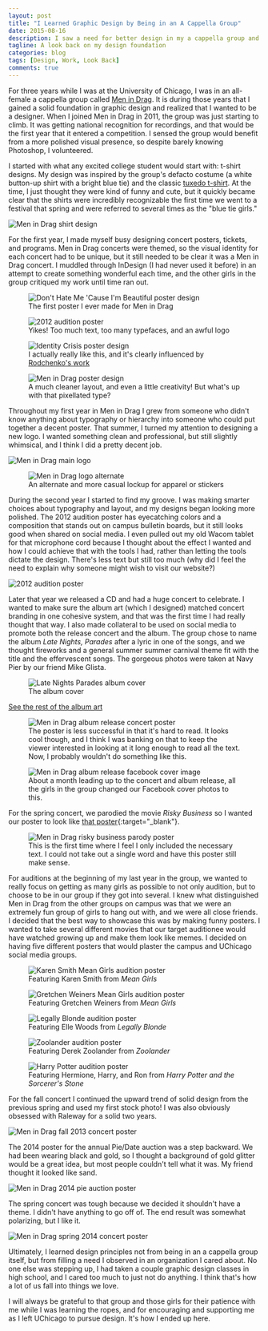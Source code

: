 ```yaml
---
layout: post
title: "I Learned Graphic Design by Being in an A Cappella Group"
date: 2015-08-16
description: I saw a need for better design in my a cappella group and stepped up. Here, I take a look at all the work I did for the group and how it taught me design basics
tagline: A look back on my design foundation
categories: blog
tags: [Design, Work, Look Back]
comments: true
---
```


For three years while I was at the University of Chicago, I was in an all-female a cappella group called <a href="http://menindrag.org/" target="_blank">Men in Drag</a>. It is during those years that I gained a solid foundation in graphic design and realized that I wanted to be a designer. When I joined Men in Drag in 2011, the group was just starting to climb. It was getting national recognition for recordings, and that would be the first year that it entered a competition. I sensed the group would benefit from a more polished visual presence, so despite barely knowing Photoshop, I volunteered. 


I started with what any excited college student would start with: t-shirt designs. My design was inspired by the group's defacto costume (a white button-up shirt with a bright blue tie) and the classic <a href="http://www.theshirtlist.com/wp-content/uploads/2014/03/tuxedo-tshirt-front.jpg" target="_blank">tuxedo t-shirt</a>. At the time, I just thought they were kind of funny and cute, but it quickly became clear that the shirts were incredibly recognizable the first time we went to a festival that spring and were referred to several times as the "blue tie girls."

<img src="/img/mid-shirts.jpg" alt="Men in Drag shirt design">

For the first year, I made myself busy designing concert posters, tickets, and programs. Men in Drag concerts were themed, so the visual identity for each concert had to be unique, but it still needed to be clear it was a Men in Drag concert. I muddled through InDesign (I had never used it before) in an attempt to create something wonderful each time, and the other girls in the group critiqued my work until time ran out.

<figure>
	<img src="/img/mid-beautiful.jpg" alt="Don't Hate Me 'Cause I'm Beautiful poster design">
	<figcaption>The first poster I ever made for Men in Drag</figcaption>
</figure>

<figure>
	<img src="/img/mid-auditions-2012.jpg" alt="2012 audition poster">
	<figcaption>Yikes! Too much text, too many typefaces, and an awful logo</figcaption>
</figure>

<figure>
	<img src="/img/mid-identity-crisis.jpg" alt="Identity Crisis poster design">
	<figcaption>I actually really like this, and it's clearly influenced by <a href="http://metropolis.co.jp/arts/files/2010/05/842-AE-art.jpg" target="_blank">Rodchenko's work</a></figcaption>
</figure>

<figure>
	<img src="/img/mid-pie.jpg" alt="Men in Drag poster design">
	<figcaption>A much cleaner layout, and even a little creativity! But what's up with that pixellated type?</figcaption>
</figure>

Throughout my first year in Men in Drag I grew from someone who didn't know anything about typography or hierarchy into someone who could put together a decent poster. That summer, I turned my attention to designing a new logo. I wanted something clean and professional, but still slightly whimsical, and I think I did a pretty decent job. 

<img src="/img/mid-identity-main.png" alt="Men in Drag main logo">

<figure>
	<img src="/img/mid-identity-slogan.png" alt="Men in Drag logo alternate">
	<figcaption>An alternate and more casual lockup for apparel or stickers</figcaption>
</figure>

During the second year I started to find my groove. I was making smarter choices about typography and layout, and my designs began looking more polished. The 2012 audition poster has eyecatching colors and a composition that stands out on campus bulletin boards, but it still looks good when shared on social media. I even pulled out my old Wacom tablet for that microphone cord because I thought about the effect I wanted and how I could achieve that with the tools I had, rather than letting the tools dictate the design. There's less text but still too much (why did I feel the need to explain why someone might wish to visit our website?)

<img src="/img/mid-auditions-2013.jpg" alt="2012 audition poster">


Later that year we released a CD and had a huge concert to celebrate. I wanted to make sure the album art (which I designed) matched concert branding in one cohesive system, and that was the first time I had really thought that way. I also made collateral to be used on social media to promote both the release concert and the album. The group chose to name the album *Late Nights, Parades* after a lyric in one of the songs, and we thought fireworks and a general summer summer carnival theme fit with the title and the effervescent songs. The gorgeous photos were taken at Navy Pier by our friend Mike Glista.

<figure>
	<img src="/img/mid-album-cover.jpg" alt="Late Nights Parades album cover">
	<figcaption>The album cover</figcaption>
</figure>

<a href="#" class="button">See the rest of the album art</a>

<figure>
	<img src="/img/mid-album-poster.jpg" alt="Men in Drag album release concert poster">
	<figcaption>The poster is less successful in that it's hard to read. It looks cool though, and I think I was banking on that to keep the viewer interested in looking at it long enough to read all the text. Now, I probably wouldn't do something like this.</figcaption>
</figure>

<figure>
	<img src="/img/mid-lnp-fb-cover.jpg" alt="Men in Drag album release facebook cover image">
	<figcaption>About a month leading up to the concert and album release, all the girls in the group changed our Facebook cover photos to this.</figcaption>
</figure>

For the spring concert, we parodied the movie *Risky Business* so I wanted our poster to look like [that poster](http://t2.gstatic.com/images?q=tbn:ANd9GcQK-QpHJiMSSeqedvil3plBXOpNx-7lkgBGESc6j5RBtIJxoxqy){:target="_blank"}.

<figure>
	<img src="/img/mid-risky.jpg" alt="Men in Drag risky business parody poster">
	<figcaption>This is the first time where I feel I only included the necessary text. I could not take out a single word and have this poster still make sense.</figcaption>
</figure>

For auditions at the beginning of my last year in the group, we wanted to really focus on getting as many girls as possible to not only audition, but to choose to be in our group if they got into several. I knew what distinguished Men in Drag from the other groups on campus was that we were an extremely fun group of girls to hang out with, and we were all close friends. I decided that the best way to showcase this was by making funny posters. I wanted to take several different movies that our target auditionee would have watched growing up and make them look like memes. I decided on having five different posters that would plaster the campus and UChicago social media groups.

<figure>
	<img src="/img/mid-auditions-espn.jpg" alt="Karen Smith Mean Girls audition poster">
	<figcaption>Featuring Karen Smith from <em>Mean Girls</em></figcaption>
</figure>

<figure>
	<img src="/img/mid-auditions-feminism.jpg" alt="Gretchen Weiners Mean Girls audition poster">
	<figcaption>Featuring Gretchen Weiners from <em>Mean Girls</em></figcaption>
</figure>

<figure>
	<img src="/img/mid-auditions-endorphins.jpg" alt="Legally Blonde audition poster">
	<figcaption>Featuring Elle Woods from <em>Legally Blonde</em></figcaption>
</figure>

<figure>
	<img src="/img/mid-auditions-zoolander.jpg" alt="Zoolander audition poster">
	<figcaption>Featuring Derek Zoolander from <em>Zoolander</em></figcaption>
</figure>

<figure>
	<img src="/img/mid-auditions-hp.jpg" alt="Harry Potter audition poster">
	<figcaption>Featuring Hermione, Harry, and Ron from <em>Harry Potter and the Sorcerer's Stone</em></figcaption>
</figure>

For the fall concert I continued the upward trend of solid design from the previous spring and used my first stock photo! I was also obviously obsessed with Raleway for a solid two years.

<img src="/img/mid-oh-no.jpg" alt="Men in Drag fall 2013 concert poster">

The 2014 poster for the annual Pie/Date auction was a step backward. We had been wearing black and gold, so I thought a background of gold glitter would be a great idea, but most people couldn't tell what it was. My friend thought it looked like sand. 

<img src="/img/mid-pie-2014.jpg" alt="Men in Drag 2014 pie auction poster">

The spring concert was tough because we decided it shouldn't have a theme. I didn't have anything to go off of. The end result was somewhat polarizing, but I like it. 

<img src="/img/mid-spring.jpg" alt="Men in Drag spring 2014 concert poster">

Ultimately, I learned design principles not from being in an a cappella group itself, but from filling a need I observed in an organization I cared about. No one else was stepping up, I had taken a couple graphic design classes in high school, and I cared too much to just not do anything. I think that's how a lot of us fall into things we love. 

I will always be grateful to that group and those girls for their patience with me while I was learning the ropes, and for encouraging and supporting me as I left UChicago to pursue design. It's how I ended up here.